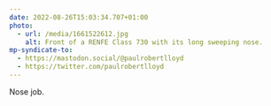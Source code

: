 ```yaml
---
date: 2022-08-26T15:03:34.707+01:00
photo:
  - url: /media/1661522612.jpg
    alt: Front of a RENFE Class 730 with its long sweeping nose.
mp-syndicate-to:
  - https://mastodon.social/@paulrobertlloyd
  - https://twitter.com/paulrobertlloyd
---
```

Nose job.

